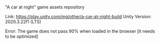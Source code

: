 "A car at night" game assets repository

Link: https://play.unity.com/mg/other/a-car-at-night-build 
Unity Version: 2020.3.22f1 (LTS)

Error: The game does not pass 90% when loaded in the browser [it needs to be optimized]
